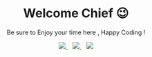 <h1 align='center'>Welcome Chief 😉</h1>

<p align='center'> Be sure to Enjoy your time here , Happy Coding !  </p>

<p align='center'>
<a href="https://twitter.com/pius_osuji">
  <img src="https://img.shields.io/badge/twitter-%231DA1F2.svg?&style=for-the-badge&logo=twitter&logoColor=white" />
</a>&nbsp;&nbsp;
  
<a href="https://www.linkedin.com/in/pius-osuji-508884207/">
  <img src="https://img.shields.io/badge/linkedin-%230077B5.svg?&style=for-the-badge&logo=linkedin&logoColor=white" />
</a>&nbsp;&nbsp;
 
<a href="mailto:piusosuji9@gmail.com">
  <img src="https://img.shields.io/badge/email me-%23D14836.svg?&style=for-the-badge&logo=gmail&logoColor=white" />
  </a>
  </p>
